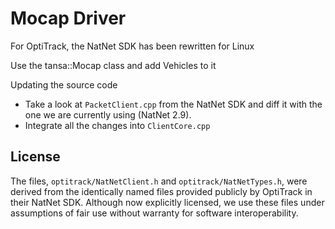 Mocap Driver
================

For OptiTrack, the NatNet SDK has been rewritten for Linux

Use the tansa::Mocap class and add Vehicles to it


Updating the source code
- Take a look at `PacketClient.cpp` from the NatNet SDK and diff it with the one we are currently using (NatNet 2.9).
- Integrate all the changes into `ClientCore.cpp`


License
---------

The files, `optitrack/NatNetClient.h` and `optitrack/NatNetTypes.h`, were derived from the identically named files provided publicly by OptiTrack in their NatNet SDK. Although now explicitly licensed, we use these files under assumptions of fair use without warranty for software interoperability.

